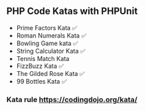 ## PHP Code Katas with PHPUnit

* Prime Factors Kata ✅
* Roman Numerals Kata ✅
* Bowling Game kata ✅
* String Calculator Kata  ✅
* Tennis Match Kata
* FizzBuzz Kata ✅
* The Gilded Rose Kata ✅
* 99 Bottles Kata ✅


### Kata rule https://codingdojo.org/kata/
